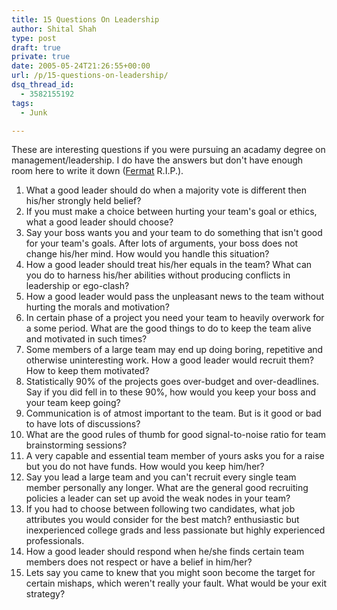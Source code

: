 ```yaml
---
title: 15 Questions On Leadership
author: Shital Shah
type: post
draft: true
private: true
date: 2005-05-24T21:26:55+00:00
url: /p/15-questions-on-leadership/
dsq_thread_id:
  - 3582155192
tags:
  - Junk

---
```

These are interesting questions if you were pursuing an acadamy degree on management/leadership. I do have the answers but don't have enough room here to write it down ([Fermat][1] R.I.P.).

  1. What a good leader should do when a majority vote is different then his/her strongly held belief?
  2. If you must make a choice between hurting your team's goal or ethics, what a good leader should choose?
  3. Say your boss wants you and your team to do something that isn't good for your team's goals. After lots of arguments, your boss does not change his/her mind. How would you handle this situation?
  4. How a good leader should treat his/her equals in the team? What can you do to harness his/her abilities without producing conflicts in leadership or ego-clash?
  5. How a good leader would pass the unpleasant news to the team without hurting the morals and motivation?
  6. In certain phase of a project you need your team to heavily overwork for a some period. What are the good things to do to keep the team alive and motivated in such times?
  7. Some members of a large team may end up doing boring, repetitive and otherwise uninteresting work. How a good leader would recruit them? How to keep them motivated?
  8. Statistically 90% of the projects goes over-budget and over-deadlines. Say if you did fell in to these 90%, how would you keep your boss and your team keep going?
  9. Communication is of atmost important to the team. But is it good or bad to have lots of discussions?
 10. What are the good rules of thumb for good signal-to-noise ratio for team brainstorming sessions?
 11. A very capable and essential team member of yours asks you for a raise but you do not have funds. How would you keep him/her?
 12. Say you lead a large team and you can't recruit every single team member personally any longer. What are the general good recruiting policies a leader can set up avoid the weak nodes in your team?
 13. If you had to choose between following two candidates, what job attributes you would consider for the best match? enthusiastic but inexperienced college grads and less passionate but highly experienced professionals.
 14. How a good leader should respond when he/she finds certain team members does not respect or have a belief in him/her?
 15. Lets say you came to knew that you might soon become the target for certain mishaps, which weren't really your fault. What would be your exit strategy?

 [1]: http://mathforum.org/dr.math/faq/faq.fermat.html